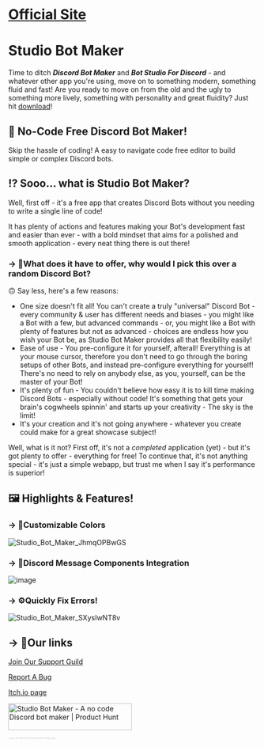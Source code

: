 # [Official Site](https://ratwashere.github.io/Studio-Bot-Maker/)

# Studio Bot Maker

Time to ditch _**Discord Bot Maker**_ and _**Bot Studio For Discord**_ - and whatever other app you're using, move on to something modern, something fluid and fast! Are you ready to move on from the old and the ugly to something more lively, something with personality and great fluidity? Just hit [download](https://github.com/RatWasHere/Studio-Bot-Maker/releases/latest)!

## 🐛 No-Code **Free** Discord Bot Maker!

Skip the hassle of coding! A easy to navigate code free editor to build simple or complex Discord bots.

## ⁉️ Sooo... what is Studio Bot Maker?

Well, first off - it's a free app that creates Discord Bots without you needing to write a single line of code!

It has plenty of actions and features making your Bot's development fast and easier than ever - with a bold mindset that aims for a polished and smooth application - every neat thing there is out there!

### -> 🤖What does it have to offer, why would I pick this over a random Discord Bot?

🙃 Say less, here's a few reasons:

- One size doesn't fit all! You can't create a truly "universal" Discord Bot - every community & user has different needs and biases - you might like a Bot with a few, but advanced commands - or, you might like a Bot with plenty of features but not as advanced - choices are endless how you wish your Bot be, as Studio Bot Maker provides all that flexibility easily!
- Ease of use - You pre-configure it for yourself, afterall! Everything is at your mouse cursor, therefore you don't need to go through the boring setups of other Bots, and instead pre-configure everything for yourself! There's no need to rely on anybody else, as you, yourself, can be the master of your Bot!
- It's plenty of fun - You couldn't believe how easy it is to kill time making Discord Bots - especially without code! It's something that gets your brain's cogwheels spinnin' and starts up your creativity - The sky is the limit!
- It's your creation and it's not going anywhere - whatever you create could make for a great showcase subject!

Well, what is it not? First off, it's not a _completed_ application (yet) - but it's got plenty to offer - everything for free!
To continue that, it's not anything special - it's just a simple webapp, but trust me when I say it's performance is superior!

## 🖼️ Highlights & Features!

###  -> 🎨Customizable Colors 

![Studio_Bot_Maker_JhmqOPBwGS](https://github.com/RatWasHere/Studio-Bot-Maker/assets/100881234/efb25ed7-3e89-4420-9d36-1781b435f02e)

###  -> 💪Discord Message Components Integration 

![image](https://github.com/RatWasHere/Studio-Bot-Maker/assets/100881234/3bb28b7c-2244-45db-9b92-f0e9bbde1d60)

###  -> ⚙️Quickly Fix Errors!

![Studio_Bot_Maker_SXysIwNT8v](https://github.com/RatWasHere/Studio-Bot-Maker/assets/100881234/20dd5fe0-35fe-4a19-a1ee-21d049f26479)



## -> 🔗Our links
[Join Our Support Guild](https://discord.gg/2Ss44CZdvv)

[Report A Bug](https://github.com/RatWasHere/Studio-Bot-Maker/issues/new?assignees=RatWasHere&labels=&projects=&template=bug-report.md&title=Bug%21)

[Itch.io page](https://ratwashere.itch.io/studio-bot-maker)

<a href="https://www.producthunt.com/posts/studio-bot-maker?utm_source=badge-featured&utm_medium=badge&utm_souce=badge-studio&#0045;bot&#0045;maker" target="_blank"><img src="https://api.producthunt.com/widgets/embed-image/v1/featured.svg?post_id=396865&theme=dark" alt="Studio&#0032;Bot&#0032;Maker - A&#0032;no&#0032;code&#0032;Discord&#0032;bot&#0032;maker | Product Hunt" style="width: 250px; height: 54px;" width="250" height="54"/></a>

<div style="font-size: 4px; opacity: 0.25">_Studio Bot Maker collects anonymous usage data_</div>
